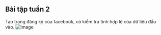 ## Bài tập tuần 2
Tạo trang đăng ký của facebook, có kiểm tra tính hợp lệ của dữ liệu đầu vào. 
![image](https://github.com/HuyHKr/Cong-Nghe-Web-Va-Dich-Vu-Truc-Tuyen/assets/148759236/8b6913b2-70c5-48de-a3e2-7840a0045c2d)
